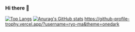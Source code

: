 ### Hi there 👋
[![Top Langs](https://github-readme-stats.vercel.app/api/top-langs/?username=StellaLeaf&layout=compact&theme=onedark)](https://github.com/anuraghazra/github-readme-stats)
[![Anurag's GitHub stats](https://github-readme-stats.vercel.app/api?username=StellaLeaf&theme=onedark&show_icons=ture)](https://github.com/anuraghazra/github-readme-stats)
https://github-profile-trophy.vercel.app/?username=ryo-ma&theme=onedark
<!--
**StellaLeaf/StellaLeaf** is a ✨ _special_ ✨ repository because its `README.md` (this file) appears on your GitHub profile.

Here are some ideas to get you started:

- 🔭 I’m currently working on ...
- 🌱 I’m currently learning ...
- 👯 I’m looking to collaborate on ...
- 🤔 I’m looking for help with ...
- 💬 Ask me about ...
- 📫 How to reach me: ...
- 😄 Pronouns: ...
- ⚡ Fun fact: ...
-->
